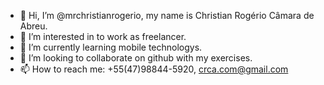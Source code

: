 - 👋 Hi, I’m @mrchristianrogerio, my name is Christian Rogério Câmara de Abreu.
- 👀 I’m interested in to work as freelancer.
- 🌱 I’m currently learning mobile technologys.
- 💞️ I’m looking to collaborate on github with my exercises.
- 📫 How to reach me: +55(47)98844-5920, crca.com@gmail.com


